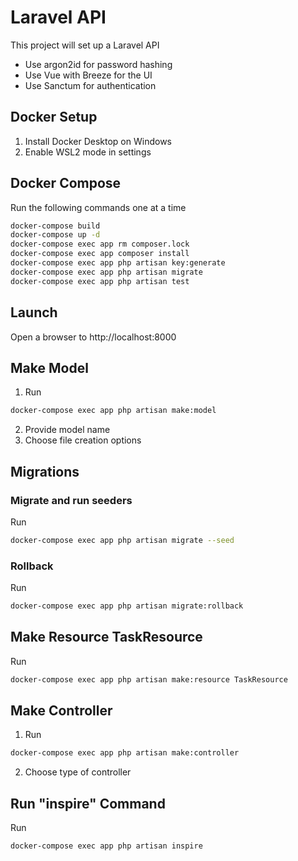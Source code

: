 # Laravel API

This project will set up a Laravel API

-   Use argon2id for password hashing
-   Use Vue with Breeze for the UI
-   Use Sanctum for authentication

## Docker Setup

1. Install Docker Desktop on Windows
2. Enable WSL2 mode in settings

## Docker Compose

Run the following commands one at a time

```sh
docker-compose build
docker-compose up -d
docker-compose exec app rm composer.lock
docker-compose exec app composer install
docker-compose exec app php artisan key:generate
docker-compose exec app php artisan migrate
docker-compose exec app php artisan test
```

## Launch

Open a browser to http://localhost:8000

## Make Model

1. Run

```sh
docker-compose exec app php artisan make:model
```

2. Provide model name
3. Choose file creation options

## Migrations

### Migrate and run seeders

Run

```sh
docker-compose exec app php artisan migrate --seed
```

### Rollback

Run

```sh
docker-compose exec app php artisan migrate:rollback
```

## Make Resource TaskResource

Run

```sh
docker-compose exec app php artisan make:resource TaskResource
```

## Make Controller

1. Run

```sh
docker-compose exec app php artisan make:controller
```

2. Choose type of controller

## Run "inspire" Command

Run

```sh
docker-compose exec app php artisan inspire
```
